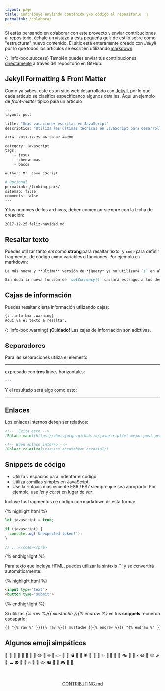 ```yaml
---
layout: page
title: Contribuye enviando contenido y/o código al repositorio  📝
permalink: /colabora/
---
```


Si estás pensando en colaborar con este proyecto y enviar contribuciones al repositorio, échale un vistazo a esta pequeña guía de estilo sobre cómo "estructurar" nuevo contenido. El sitio está enteramente creado con *Jekyll* por lo que todos los artículos se escriben utilizando [markdown](https://jekyllrb.com/docs/posts/).

{: .info-box .success}
También puedes enviar tus contribuciones [directamente](https://github.com/whoisjorge/front-end/issues/new?title=Nueva%20solicictud:%20_CARACTERISTICA_) a través del repositorio en GitHub.



## Jekyll Formatting & Front Matter

Como ya sabes, este es un sitio web desarrollado con [Jekyll](https://jekyllrb.com/), por lo que cada artículo se clasifica especificando algunos detalles. Aquí un ejemplo de *front-matter* típico para un artículo:


```sh
---
layout: post

title: "Unas vacaciones escritas en JavaScript"
description: "Utiliza las últimas técnicas en JavaScript para desarrollar más eficientes vacaciones" # 160 caracteres max.

date: 2017-12-25 06:30:07 +0200

category: javascript
tags:
    - jesus
    - cheese-mas
    - bacon

author: Mr. Java EScript

# Opcional
permalink: /linking_park/
sitemap: false
comments: false
---
```

Y los nombres de los archivos, deben comenzar siempre con la fecha de creación:

```md
2017-12-25-feliz-navidad.md
```



## Resaltar texto

Puedes utilizar tanto *em* como **strong** para resaltar texto, y `code` para definir fragmentos de código como variables o funciones. Por ejemplo en markdown:

```md
La más nueva y **última** versión de *jQuery* ya no utilizará `$` en algunos territorios.

Sin duda la nueva función de `setCurrency()` causará estragos a los desarrolladores de la Zona Euro.
```



## Cajas de información

Puedes resaltar cierta información utilizando cajas:

```md
{: .info-box .warning}
Aquí va el texto a resaltar.
```


{: .info-box .warning}
<b>¡Cuidado!</b> Las cajas de información son adictivas.



## Separadores

Para las separaciones utiliza el elemento *<hr>* expresado con **tres** líneas horizontales:

```md
---
```

Y el resultado será algo como esto:

<hr>



## Enlaces

Los enlaces internos deben ser relativos:

```md
<!--  Evita esto -->
[Enlace malo](https://whoisjorge.github.io/javascript/el-mejor-post-pero-evitalo/)

<!-- Buen enlace interno -->
[Enlace relativo](css/css-cheatsheet-esencial/)
```



## Snippets de código

- Utiliza 2 espacios para indentar el código.
- Utiliza comillas simples en JavaScript.
- Use la sintaxis más reciente ES6 / ES7 siempre que sea apropiado. Por ejemplo, use *let* y *const* en lugar de *var*.

Incluye tus fragmentos de código con markdown de esta forma:

{% highlight html %}
```javascript
let javascript = true;

if (javascript) {
  console.log('Unexpected token!');
}

// ...</code></pre>
```
{% endhighlight %}

Para texto que incluya HTML, puedes utilizar la sintaxis *```* y se convertirá automáticamente:

{% highlight html %}
```html
<input type="text">
<button type="submit">
```
{% endhighlight %}


Si utilizas *{% raw %}{{ mustache }}{% endraw %}* en tus **snippets** recuerda escaparlo:

```md
{{ "{% raw %" }}}{% raw %}{{ mustache }}{% endraw %}{{ "{% endraw %" }}}
```



## Algunos emoji simpáticos

👻 💃 🐊 🍪 🤘 🐒 👋 🦄 😎 🐌 🤓 🎩 👉 🌵 🐘 💣 🐳 👾 🕷 🐼 💪 🐷 ✨ 🚀 🍄 🌈 🐸 🎭 🌟 🐙 ⚡ 😷 🌴 😍 🌶 🤖 ☁ 👽 🧀 🐥 🔥 🐢 🍕 🐟 🐿 🍿 🐪 🎮 🐻 🚣‍


<br>
<p align="center">
<a href="https://github.com/whoisjorge/front-end/blob/master/docs/CONTRIBUTING.md">CONTRIBUTING.md</a>
</p>